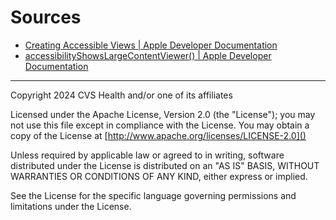 # Sources

- [Creating Accessible Views | Apple Developer Documentation](https://developer.apple.com/documentation/swiftui/creating_accessible_views)
- [accessibilityShowsLargeContentViewer() | Apple Developer Documentation](https://developer.apple.com/documentation/swiftui/view/accessibilityshowslargecontentviewer())
----

Copyright 2024 CVS Health and/or one of its affiliates

Licensed under the Apache License, Version 2.0 (the "License");
you may not use this file except in compliance with the License.
You may obtain a copy of the License at
[http://www.apache.org/licenses/LICENSE-2.0]()

Unless required by applicable law or agreed to in writing, software
distributed under the License is distributed on an "AS IS" BASIS,
WITHOUT WARRANTIES OR CONDITIONS OF ANY KIND, either express or implied.

See the License for the specific language governing permissions and
limitations under the License.

